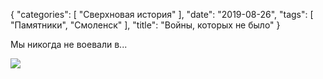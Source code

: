 {
   "categories": [
      "Сверхновая история"
   ],
   "date": "2019-08-26",
   "tags": [
      "Памятники",
      "Смоленск"
   ],
   "title": "Войны, которых не было"
}

Мы никогда не воевали в...

![](../images/warmap.jpg)

